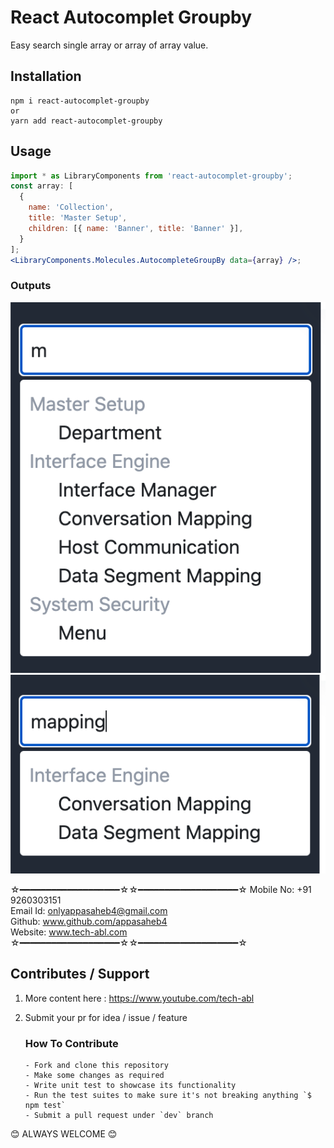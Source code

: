 # React Autocomplet Groupby

Easy search single array or array of array value.

## Installation

```
npm i react-autocomplet-groupby
or
yarn add react-autocomplet-groupby
```

## Usage

```jsx
import * as LibraryComponents from 'react-autocomplet-groupby';
const array: [
  {
    name: 'Collection',
    title: 'Master Setup',
    children: [{ name: 'Banner', title: 'Banner' }],
  }
];
<LibraryComponents.Molecules.AutocompleteGroupBy data={array} />;
```

### Outputs

<img src="https://github.com/appasaheb4/react-autocomplet-groupby/blob/main/assets/screen1.png">
<img src="https://github.com/appasaheb4/react-autocomplet-groupby/blob/main/assets/screen2.png">

☆━━━━━━━━━━━━━━━━━━━☆☆━━━━━━━━━━━━━━━━━━━☆
Mobile No: +91 9260303151 <br />
Email Id: onlyappasaheb4@gmail.com <br />
Github: www.github.com/appasaheb4 <br />
Website: www.tech-abl.com
☆━━━━━━━━━━━━━━━━━━━☆☆━━━━━━━━━━━━━━━━━━━☆

## Contributes / Support

1.  More content here : https://www.youtube.com/tech-abl

2.  Submit your pr for idea / issue / feature
    ### How To Contribute
        - Fork and clone this repository
        - Make some changes as required
        - Write unit test to showcase its functionality
        - Run the test suites to make sure it's not breaking anything `$ npm test`
        - Submit a pull request under `dev` branch

😊 ALWAYS WELCOME 😊
